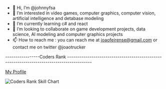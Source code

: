 - 👋 Hi, I’m @johnnyfsa
- 👀 I’m interested in video games, computer graphics, computer vision, artificial intelligence and detabase modeling
- 🌱 I’m currently learning c# and react 
- 💞️ I’m looking to collaborate on game development projects, data science, AI modeling and computer graphics projects 
- 📫 How to reach me : you can reach me at joaofeirense@gmail.com or contact me on twitter @joaotrucker

-----------------Coders Rank ------------------------------------------------------------------------------------------

[My Profile](https://profile.codersrank.io/user/johnnyfsa)


![Coders Rank Skill Chart](https://imagizer.imageshack.com/img923/2268/fLP9Xe.jpg)
<!---
johnnyfsa/johnnyfsa is a ✨ special ✨ repository because its `README.md` (this file) appears on your GitHub profile.
You can click the Preview link to take a look at your changes.
--->
